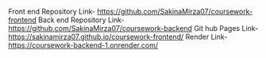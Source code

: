 Front end Repository Link- https://github.com/SakinaMirza07/coursework-frontend
Back end Repository Link- https://github.com/SakinaMirza07/coursework-backend
Git hub Pages Link- https://sakinamirza07.github.io/coursework-frontend/
Render Link- https://coursework-backend-1.onrender.com/